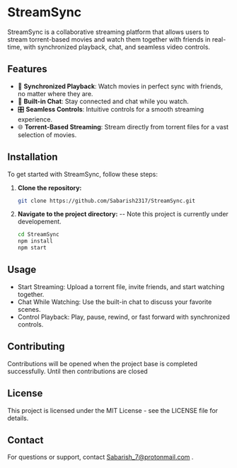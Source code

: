 # StreamSync

StreamSync is a collaborative streaming platform that allows users to stream torrent-based movies and watch them together with friends in real-time, with synchronized playback, chat, and seamless video controls.

## Features

- 🎥 **Synchronized Playback**: Watch movies in perfect sync with friends, no matter where they are.
- 💬 **Built-in Chat**: Stay connected and chat while you watch.
- 🎛️ **Seamless Controls**: Intuitive controls for a smooth streaming experience.
- 🌐 **Torrent-Based Streaming**: Stream directly from torrent files for a vast selection of movies.

## Installation

To get started with StreamSync, follow these steps:

1. **Clone the repository:**
   ```sh
   git clone https://github.com/Sabarish2317/StreamSync.git
2. **Navigate to the project directory:**
   -- Note this project is currently under developement.
   ```sh
   cd StreamSync
   npm install
   npm start

## Usage
- Start Streaming: Upload a torrent file, invite friends, and start watching together.
- Chat While Watching: Use the built-in chat to discuss your favorite scenes.
- Control Playback: Play, pause, rewind, or fast forward with synchronized controls.

## Contributing
Contributions will be opened when the project base is completed successfully. Until then contributions are closed

## License
This project is licensed under the MIT License - see the LICENSE file for details.

## Contact
For questions or support, contact Sabarish_7@protonmail.com .
